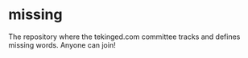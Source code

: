 # missing
The repository where the tekinged.com committee tracks and defines missing words. Anyone can join!
